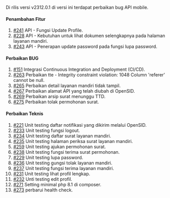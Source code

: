 Di rilis versi v2312.0.1 di versi ini terdapat perbaikan bug API mobile.

#### Penambahan Fitur

1. [#241](https://github.com/OpenSID/opensid-api/issues/241) API - Fungsi Update Profile.
2. [#228](https://github.com/OpenSID/opensid-api/issues/228) API - Kebutuhan untuk lihat dokumen selengkapnya pada halaman layanan mandiri.
3. [#243](https://github.com/OpenSID/opensid-api/issues/243) API - Penerapan update password pada fungsi lupa password.

#### Perbaikan BUG

1. [#151](https://github.com/OpenSID/opensid-api/issues/151) Integrasi Continuous Integration and Deployment (CI/CD).
2. [#263](https://github.com/OpenSID/opensid-api/issues/263) Perbaikan tte - Integrity constraint violation: 1048 Column 'referer' cannot be null.
3. [#265](https://github.com/OpenSID/opensid-api/issues/265) Perbaikan detail layanan mandiri tidak tampil.
4. [#267](https://github.com/OpenSID/opensid-api/issues/267) Perbaikan alamat API yang telah diubah di OpenSID.
5. [#269](https://github.com/OpenSID/opensid-api/issues/269) Perbaikan arsip surat menunggu TTD.
6. [#275](https://github.com/OpenSID/opensid-api/issues/275) Perbaikan tolak permohonan surat.
 
#### Perbaikan Teknis

1. [#221](https://github.com/OpenSID/opensid-api/issues/221) Unit testing daftar notifikasi yang dikirim melalui OpenSID.
2. [#233](https://github.com/OpenSID/opensid-api/issues/233) Unit testing fungsi logout.
3. [#234](https://github.com/OpenSID/opensid-api/issues/234) Unit testing daftar surat layanan mandiri.
4. [#235](https://github.com/OpenSID/opensid-api/issues/235) Unit testing halaman periksa surat layanan mandiri.
5. [#259](https://github.com/OpenSID/opensid-api/issues/259) Unit testing ajukan permohonan surat.
6. [#238](https://github.com/OpenSID/opensid-api/issues/238) Unit testing fungsi terima surat permohonan.
7. [#229](https://github.com/OpenSID/opensid-api/issues/229) Unit testing lupa password.
8. [#236](https://github.com/OpenSID/opensid-api/issues/236) Unit testing gungsi tolak layanan mandiri.
9. [#237](https://github.com/OpenSID/opensid-api/issues/237) Unit testing fungsi terima layanan mandiri.
10. [#231](https://github.com/OpenSID/opensid-api/issues/231) Unit testing lihat profil lengkap.
11. [#232](https://github.com/OpenSID/opensid-api/issues/232) Unti testing edit profil.
12. [#271](https://github.com/OpenSID/opensid-api/issues/271) Setting minimal php 8.1 di composer.
13. [#273](https://github.com/OpenSID/opensid-api/issues/273) perbarui health check.